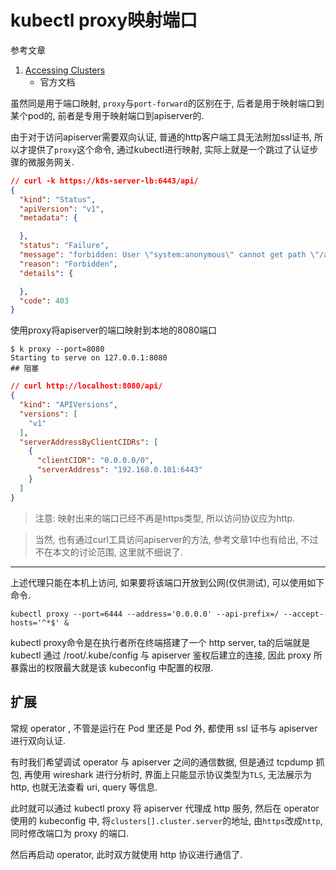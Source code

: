 # kubectl proxy映射端口

参考文章

1. [Accessing Clusters](https://kubernetes.io/docs/tasks/access-application-cluster/access-cluster/)
    - 官方文档

虽然同是用于端口映射, `proxy`与`port-forward`的区别在于, 后者是用于映射端口到某个pod的, 前者是专用于映射端口到apiserver的.

由于对于访问apiserver需要双向认证, 普通的http客户端工具无法附加ssl证书, 所以才提供了`proxy`这个命令, 通过kubectl进行映射, 实际上就是一个跳过了认证步骤的微服务网关.

```json
// curl -k https://k8s-server-lb:6443/api/
{
  "kind": "Status",
  "apiVersion": "v1",
  "metadata": {

  },
  "status": "Failure",
  "message": "forbidden: User \"system:anonymous\" cannot get path \"/api/\"",
  "reason": "Forbidden",
  "details": {

  },
  "code": 403
}
```

使用proxy将apiserver的端口映射到本地的8080端口

```log
$ k proxy --port=8080
Starting to serve on 127.0.0.1:8080
## 阻塞
```

```json
// curl http://localhost:8080/api/
{
  "kind": "APIVersions",
  "versions": [
    "v1"
  ],
  "serverAddressByClientCIDRs": [
    {
      "clientCIDR": "0.0.0.0/0",
      "serverAddress": "192.168.0.101:6443"
    }
  ]
}
```

> 注意: 映射出来的端口已经不再是https类型, 所以访问协议应为http.

> 当然, 也有通过curl工具访问apiserver的方法, 参考文章1中也有给出, 不过不在本文的讨论范围, 这里就不细说了.

------

上述代理只能在本机上访问, 如果要将该端口开放到公网(仅供测试), 可以使用如下命令.

```
kubectl proxy --port=6444 --address='0.0.0.0' --api-prefix=/ --accept-hosts='^*$' &
```

kubectl proxy命令是在执行者所在终端搭建了一个 http server, ta的后端就是 kubectl 通过 /root/.kube/config 与 apiserver 鉴权后建立的连接, 因此 proxy 所暴露出的权限最大就是该 kubeconfig 中配置的权限.

## 扩展

常规 operator , 不管是运行在 Pod 里还是 Pod 外, 都使用 ssl 证书与 apiserver 进行双向认证.

有时我们希望调试 operator 与 apiserver 之间的通信数据, 但是通过 tcpdump 抓包, 再使用 wireshark 进行分析时, 界面上只能显示协议类型为`TLS`, 无法展示为 http, 也就无法查看 uri, query 等信息.

此时就可以通过 kubectl proxy 将 apiserver 代理成 http 服务, 然后在 operator 使用的 kubeconfig 中, 将`clusters[].cluster.server`的地址, 由`https`改成`http`, 同时修改端口为 proxy 的端口. 

然后再启动 operator, 此时双方就使用 http 协议进行通信了.
